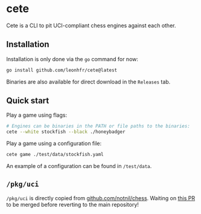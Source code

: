 # cete

Cete is a CLI to pit UCI-compliant chess engines against each other.

## Installation

Installation is only done via the `go` command for now:

```sh
go install github.com/leonhfr/cete@latest
```

Binaries are also available for direct download in the `Releases` tab.

## Quick start

Play a game using flags:

```sh
# Engines can be binaries in the PATH or file paths to the binaries:
cete --white stockfish --black ./honeybadger
```

Play a game using a configuration file:

```sh
cete game ./test/data/stockfish.yaml
```

An example of a configuration can be found in `/test/data`.

## `/pkg/uci`

`/pkg/uci` is directly copied from [github.com/notnil/chess](https://github.com/notnil/chess). Waiting on [this PR](https://github.com/notnil/chess/pull/114) to be merged before reverting to the main repository!
